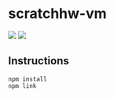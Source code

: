 # scratchhw-vm
![](https://img.shields.io/travis/com/ScratchHW/scratch-vm) ![](https://img.shields.io/github/license/ScratchHW/scratch-vm)

## Instructions

```
npm install
npm link
```





